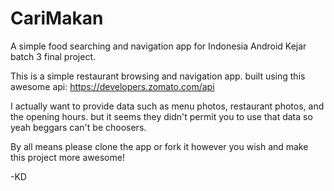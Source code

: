 # CariMakan
A simple food searching and navigation app for Indonesia Android Kejar batch 3 final project.

This is a simple restaurant browsing and navigation app. built using this awesome api:
https://developers.zomato.com/api

I actually want to provide data such as menu photos, restaurant photos, and the opening hours.
but it seems they didn't permit you to use that data so yeah beggars can't be choosers.

By all means please clone the app or fork it however you wish and make this project more awesome!

-KD
